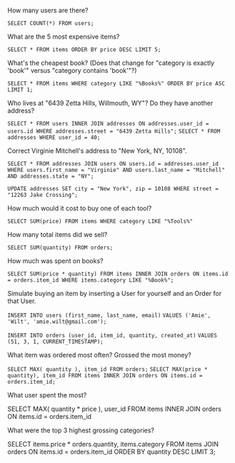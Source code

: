 How many users are there?

`SELECT COUNT(*) FROM users;`

What are the 5 most expensive items?

`SELECT * FROM items ORDER BY price DESC LIMIT 5;`

What's the cheapest book? (Does that change for "category is exactly 'book'" versus "category contains 'book'"?)

`SELECT * FROM items WHERE category LIKE "%Books%" ORDER BY price ASC LIMIT 1;`

Who lives at "6439 Zetta Hills, Willmouth, WY"? Do they have another address?

`SELECT * FROM users INNER JOIN addresses ON addresses.user_id = users.id WHERE addresses.street = "6439 Zetta Hills";`
`SELECT * FROM addresses WHERE user_id = 40;`

Correct Virginie Mitchell's address to "New York, NY, 10108".

`SELECT * FROM addresses JOIN users ON users.id = addresses.user_id WHERE users.first_name = "Virginie" AND users.last_name = "Mitchell" AND addresses.state = "NY";`

`UPDATE addresses SET city = "New York", zip = 10108 WHERE street = "12263 Jake Crossing";`

How much would it cost to buy one of each tool?

`SELECT SUM(price) FROM items WHERE category LIKE "%Tools%"`

How many total items did we sell?

`SELECT SUM(quantity) FROM orders;`

How much was spent on books?

`SELECT SUM(price * quantity) FROM items INNER JOIN orders ON items.id = orders.item_id WHERE items.category LIKE "%Book%";`

Simulate buying an item by inserting a User for yourself and an Order for that User.

`INSERT INTO users (first_name, last_name, email)`
`VALUES ('Amie', 'Wilt', 'amie.wilt@gmail.com');`

`INSERT INTO orders (user_id, item_id, quantity, created_at)`
`VALUES (51, 3, 1, CURRENT_TIMESTAMP);`

What item was ordered most often? Grossed the most money?

 `SELECT MAX( quantity ), item_id FROM orders;`
 `SELECT MAX(price * quantity), item_id FROM items INNER JOIN orders ON items.id = orders.item_id;`

What user spent the most?

SELECT MAX( quantity * price ), user_id
FROM items INNER JOIN orders ON items.id = orders.item_id

What were the top 3 highest grossing categories?

SELECT items.price * orders.quantity, items.category
FROM items JOIN orders ON items.id = orders.item_id
ORDER BY quantity DESC LIMIT 3;
